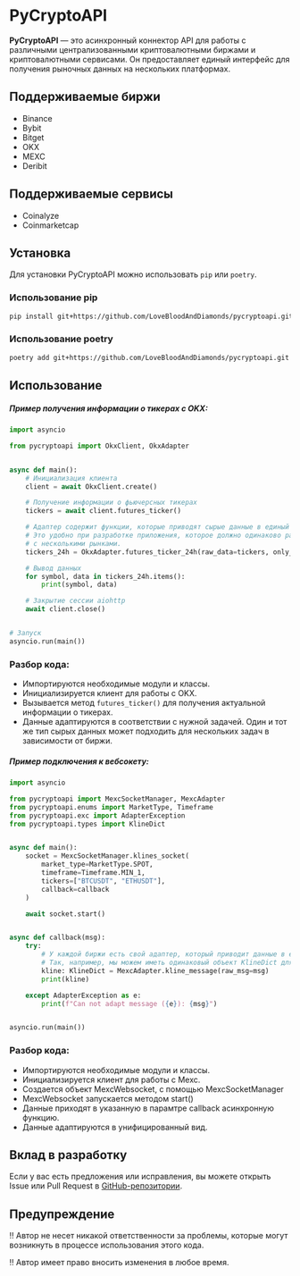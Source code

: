 # PyCryptoAPI

**PyCryptoAPI** — это асинхронный коннектор API для работы с различными централизованными криптовалютными биржами и
криптовалютными сервисами. Он предоставляет единый интерфейс для получения рыночных данных на нескольких платформах.

## Поддерживаемые биржи

- Binance
- Bybit
- Bitget
- OKX
- MEXC
- Deribit

## Поддерживаемые сервисы

- Coinalyze
- Coinmarketcap

## Установка

Для установки PyCryptoAPI можно использовать `pip` или `poetry`.

### Использование pip

```bash
pip install git+https://github.com/LoveBloodAndDiamonds/pycryptoapi.git@main
```

### Использование poetry

```bash
poetry add git+https://github.com/LoveBloodAndDiamonds/pycryptoapi.git
```

## Использование

##### Пример получения информации о тикерах с OKX:

```python
import asyncio

from pycryptoapi import OkxClient, OkxAdapter


async def main():
    # Инициализация клиента
    client = await OkxClient.create()

    # Получение информации о фьючерсных тикерах
    tickers = await client.futures_ticker()

    # Адаптер содержит функции, которые приводят сырые данные в единый вид для всех бирж.
    # Это удобно при разработке приложения, которое должно одинаково работать сразу
    # с несколькими рынками.
    tickers_24h = OkxAdapter.futures_ticker_24h(raw_data=tickers, only_usdt=True)

    # Вывод данных
    for symbol, data in tickers_24h.items():
        print(symbol, data)

    # Закрытие сессии aiohttp
    await client.close()


# Запуск
asyncio.run(main())
```

### Разбор кода:

- Импортируются необходимые модули и классы.
- Инициализируется клиент для работы с OKX.
- Вызывается метод `futures_ticker()` для получения актуальной информации о тикерах.
- Данные адаптируются в соответствии с нужной задачей. Один и тот же тип сырых данных может подходить для нескольких
  задач в зависимости от биржи.

##### Пример подключения к вебсокету:

```python
import asyncio

from pycryptoapi import MexcSocketManager, MexcAdapter
from pycryptoapi.enums import MarketType, Timeframe
from pycryptoapi.exc import AdapterException
from pycryptoapi.types import KlineDict


async def main():
    socket = MexcSocketManager.klines_socket(
        market_type=MarketType.SPOT,
        timeframe=Timeframe.MIN_1,
        tickers=["BTCUSDT", "ETHUSDT"],
        callback=callback
    )

    await socket.start()


async def callback(msg):
    try:
        # У каждой биржи есть свой адаптер, который приводит данные в единый формат.
        # Так, например, мы можем иметь одинаковый объект KlineDict для любой биржи.
        kline: KlineDict = MexcAdapter.kline_message(raw_msg=msg)
        print(kline)

    except AdapterException as e:
        print(f"Can not adapt message ({e}): {msg}")


asyncio.run(main())
```

### Разбор кода:

- Импортируются необходимые модули и классы.
- Инициализируется клиент для работы с Mexc.
- Создается объект MexcWebsocket, с помощью MexcSocketManager
- MexcWebsocket запускается методом start()
- Данные приходят в указанную в парамтре callback асинхронную функцию.
- Данные адаптируются в унифицированный вид.

## Вклад в разработку

Если у вас есть предложения или исправления, вы можете открыть Issue или Pull Request
в [GitHub-репозитории](https://github.com/LoveBloodAndDiamonds/pycryptoapi).

## Предупреждение

‼️ Автор не несет никакой ответственности за проблемы, которые могут возникнуть в процессе использования этого кода.

‼️ Автор имеет право вносить изменения в любое время.

